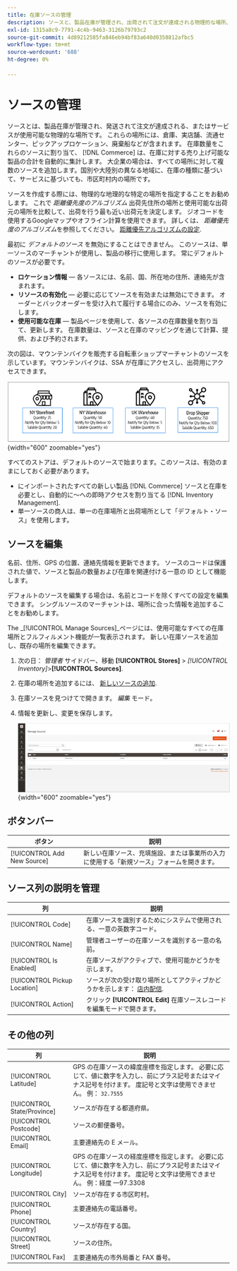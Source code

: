 ```yaml
---
title: 在庫ソースの管理
description: ソースと、製品在庫が管理され、出荷されて注文が達成される物理的な場所、またはサービスが使用可能な場所を定義する方法について説明します。
exl-id: 1315a8c9-7791-4c4b-9463-3126b79793c2
source-git-commit: 4d89212585fa846eb94bf83a640d0358812afbc5
workflow-type: tm+mt
source-wordcount: '688'
ht-degree: 0%

---
```


# ソースの管理

ソースとは、製品在庫が管理され、発送されて注文が達成される、またはサービスが使用可能な物理的な場所です。 これらの場所には、倉庫、実店舗、流通センター、ピックアップロケーション、廃棄船などが含まれます。 在庫数量をこれらのソースに割り当て、 [!DNL Commerce] は、在庫に対する売り上げ可能な製品の合計を自動的に集計します。 大企業の場合は、すべての場所に対して複数のソースを追加します。国別や大陸別の異なる地域に、在庫の種類に基づいて、サービスに基づいても、市区町村内の場所です。

ソースを作成する際には、物理的な地理的な特定の場所を指定することをお勧めします。 これで _距離優先度のアルゴリズム_ 出荷先住所の場所と使用可能な出荷元の場所を比較して、出荷を行う最も近い出荷元を決定します。 ジオコードを使用するGoogleマップやオフライン計算を使用できます。 詳しくは、 _距離優先度のアルゴリズム_&#x200B;を参照してください。 [距離優先アルゴリズムの設定](distance-priority-algorithm.md).

最初に _デフォルトのソース_ を無効にすることはできません。 このソースは、単一ソースのマーチャントが使用し、製品の移行に使用します。 常にデフォルトのソースが必要です。

- **ロケーション情報**  — 各ソースには、名前、国、所在地の住所、連絡先が含まれます。
- **リソースの有効化**  — 必要に応じてソースを有効または無効にできます。 オーダーとバックオーダーを受け入れて履行する場合にのみ、ソースを有効にします。
- **使用可能な在庫**  — 製品ページを使用して、各ソースの在庫数量を割り当て、更新します。 在庫数量は、ソースと在庫のマッピングを通じて計算、提供、および予約されます。

次の図は、マウンテンバイクを販売する自転車ショップマーチャントのソースを示しています。マウンテンバイクは、SSA が在庫にアクセスし、出荷用にアクセスできます。

![ソース図の例](assets/diagram-sources.png){width="600" zoomable="yes"}

すべてのストアは、デフォルトのソースで始まります。このソースは、有効のままにしておく必要があります。

- にインポートされたすべての新しい製品 [!DNL Commerce] ソースと在庫を必要とし、自動的に～への即時アクセスを割り当てる [!DNL Inventory Management].
- 単一ソースの商人は、単一の在庫場所と出荷場所として「デフォルト・ソース」を使用します。

## ソースを編集

名前、住所、GPS の位置、連絡先情報を更新できます。 ソースのコードは保護された値で、ソースと製品の数量および在庫を関連付ける一意の ID として機能します。

デフォルトのソースを編集する場合は、名前とコードを除くすべての設定を編集できます。 シングルソースのマーチャントは、場所に合った情報を追加することをお勧めします。

The _[!UICONTROL Manage Sources]_ページには、使用可能なすべての在庫場所とフルフィルメント機能が一覧表示されます。 新しい在庫ソースを追加し、既存の場所を編集できます。

1. 次の日： _管理者_ サイドバー、移動 **[!UICONTROL Stores]** > _[!UICONTROL Inventory]_>**[!UICONTROL Sources]**.

1. 在庫の場所を追加するには、 [新しいソースの追加](sources-add.md).

1. 在庫ソースを見つけてで開きます。 _編集_ モード。

1. 情報を更新し、変更を保存します。

   ![ソースの管理](assets/inventory-sources.png){width="600" zoomable="yes"}

## ボタンバー

| ボタン | 説明 |
|--|--|
| [!UICONTROL Add New Source] | 新しい在庫ソース、充填施設、または事業所の入力に使用する「新規ソース」フォームを開きます。 |

## ソース列の説明を管理

| 列 | 説明 |
|--|--|
| [!UICONTROL Code] | 在庫ソースを識別するためにシステムで使用される、一意の英数字コード。 |
| [!UICONTROL Name] | 管理者ユーザーの在庫ソースを識別する一意の名前。 |
| [!UICONTROL Is Enabled] | 在庫ソースがアクティブで、使用可能かどうかを示します。 |
| [!UICONTROL Pickup Location] | ソースが次の受け取り場所としてアクティブかどうかを示します： [店内配信](../stores-purchase/shipping-in-store-delivery.md). |
| [!UICONTROL Action] | クリック **[!UICONTROL Edit]** 在庫ソースレコードを編集モードで開きます。 |

## その他の列

| 列 | 説明 |
|--- |--- |
| [!UICONTROL Latitude] | GPS の在庫ソースの緯度座標を指定します。 必要に応じて、値に数字を入力し、前にプラス記号またはマイナス記号を付けます。 度記号と文字は使用できません。 例： `32.7555` |
| [!UICONTROL State/Province] | ソースが存在する都道府県。 |
| [!UICONTROL Postcode] | ソースの郵便番号。 |
| [!UICONTROL Email] | 主要連絡先の E メール。 |
| [!UICONTROL Longitude] | GPS の在庫ソースの経度座標を指定します。 必要に応じて、値に数字を入力し、前にプラス記号またはマイナス記号を付けます。 度記号と文字は使用できません。 例：経度 —97.3308 |
| [!UICONTROL City] | ソースが存在する市区町村。 |
| [!UICONTROL Phone] | 主要連絡先の電話番号。 |
| [!UICONTROL Country] | ソースが存在する国。 |
| [!UICONTROL Street] | ソースの住所。 |
| [!UICONTROL Fax] | 主要連絡先の市外局番と FAX 番号。 |
